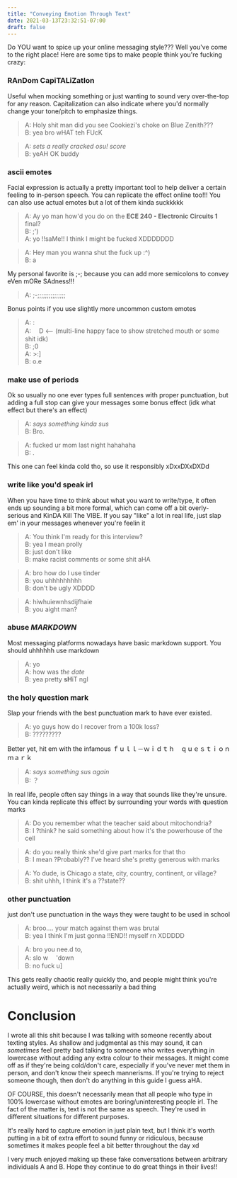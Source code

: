 ```yaml
---
title: "Conveying Emotion Through Text"
date: 2021-03-13T23:32:51-07:00
draft: false
---
```


Do YOU want to spice up your online messaging style??? Well you've come to the right place! Here are some tips to make people think you're fucking crazy:

### RAnDom CapiTALiZatIon

Useful when mocking something or just wanting to sound very over-the-top for any reason. Capitalization can also indicate where you'd normally change your tone/pitch to emphasize things.

> A: Holy shit man did you see Cookiezi's choke on Blue Zenith???  
> B: yea bro wHAT teh FUcK

> A: _sets a really cracked osu! score_  
> B: yeAH OK buddy

### ascii emotes

Facial expression is actually a pretty important tool to help deliver a certain feeling to in-person speech. You can replicate the effect online too!!! You can also use actual emotes but a lot of them kinda suckkkkk 

> A: Ay yo man how'd you do on the **ECE 240 - Electronic Circuits 1** final?  
> B: ;')  
> A: yo !!saMe!! I think I might be fucked XDDDDDDD

> A: Hey man you wanna shut the fuck up :^)  
> B: a

My personal favorite is ;-; because you can add more semicolons to convey eVen mORe SAdness!!!

> A: ;-;;;;;;;;;;;;;;;

Bonus points if you use slightly more uncommon custom emotes

> A: :  
> A: 　D <-- (multi-line happy face to show stretched mouth or some shit idk)  
> B: ;0  
> A: >:]  
> B: o.e

### make use of periods

Ok so usually no one ever types full sentences with proper punctuation, but adding a full stop can give your messages some bonus effect (idk what effect but there's an effect)

> A: _says something kinda sus_  
> B: Bro.

> A: fucked ur mom last night hahahaha  
> B: .  

This one can feel kinda cold tho, so use it responsibly xDxxDXxDXDd

### write like you'd speak irl

When you have time to think about what you want to write/type, it often ends up sounding a bit more formal, which can come off a bit overly-serious and KinDA Kill The VIBE. If you say "like" a lot in real life, just slap em' in your messages whenever you're feelin it

> A: You think I'm ready for this interview?  
> B: yea I mean prolly  
> B: just don't like  
> B: make racist comments or some shit aHA

> A: bro how do I use tinder  
> B: you uhhhhhhhhh  
> B: don't be ugly XDDDD

> A: hiwhuiewnhsdijfhaie  
> B: you aight man?

### abuse ***MARKDOWN***

Most messaging platforms nowadays have basic markdown support. You should uhhhhhh use markdown

> A: yo  
> A: how was _the date_  
> B: yea pretty **sH**iT ngl 

### the holy question mark

Slap your friends with the best punctuation mark to have ever existed.

> A: yo guys how do I recover from a 100k loss?  
> B: ?????????

Better yet, hit em with the infamous ｆｕｌｌ－ｗｉｄｔｈ　ｑｕｅｓｔｉｏｎ　ｍａｒｋ

> A: _says something sus again_  
> B: ？

In real life, people often say things in a way that sounds like they're unsure. You can kinda replicate this effect by surrounding your words with question marks

> A: Do you remember what the teacher said about mitochondria?  
> B: I ?think? he said something about how it's the powerhouse of the cell

> A: do you really think she'd give part marks for that tho  
> B: I mean ?Probably?? I've heard she's pretty generous with marks

> A: Yo dude, is Chicago a state, city, country, continent, or village?  
> B: shit uhhh, I think it's a ??state??

### other punctuation

just don't use punctuation in the ways they were taught to be used in school

> A: broo.... your match against them was brutal  
> B: yea I think I'm just gonna !!END!! myself rn XDDDDD

> A: bro you nee.d to,  
> A: slo w 　'down  
> B: no fuck u]

This gets really chaotic really quickly tho, and people might think you're actually weird, which is not necessarily a bad thing

# Conclusion

I wrote all this shit because I was talking with someone recently about texting styles. As shallow and judgmental as this may sound, it can _sometimes_ feel pretty bad talking to someone who writes everything in lowercase without adding any extra colour to their messages. It might come off as if they're being cold/don't care, especially if you've never met them in person, and don't know their speech mannerisms. If you're trying to reject someone though, then don't do anything in this guide I guess aHA. 

OF COURSE, this doesn't necessarily mean that all people who type in 100% lowercase without emotes are boring/uninteresting people irl. The fact of the matter is, text is not the same as speech. They're used in different situations for different purposes. 

It's really hard to capture emotion in just plain text, but I think it's worth putting in a bit of extra effort to sound funny or ridiculous, because sometimes it makes people feel a bit better throughout the day xd

I very much enjoyed making up these fake conversations between arbitrary individuals A and B. Hope they continue to do great things in their lives!!